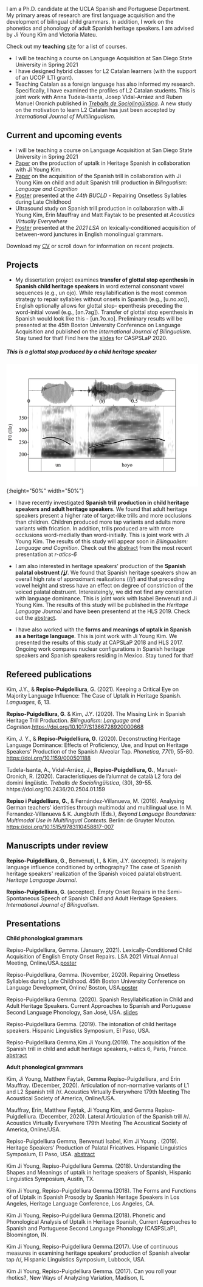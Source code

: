 



I am a Ph.D. candidate at the UCLA Spanish and Portuguese Department. My primary areas of research are first language acquisition and the development of bilingual child grammars. In addition, I work on the phonetics and phonology of adult Spanish heritage speakers. I am advised by Ji Young Kim and Victoria Mateu. 

Check out my **teaching** [site](./teaching.md) for a list of courses. 
- I will be teaching a course on Language Acquisition at San Diego State University in Spring 2021
- I have designed hybrid classes for L2 Catalan learners (with the support of an UCOP ILTI grant). 
- Teaching Catalan as a foreign language has also informed my research. Specifically, I have examined the profiles of L2 Catalan students. This is joint work with Anna Tudela-Isanta, Josep Vidal-Arráez and Ruben Manuel Oronich published in [*Treballs de Sociolingüística*](https://www.raco.cat/index.php/TSC/article/view/374466). A new study on the motivation to learn L2 Catalan has just been accepted by *International Journal of Multilingualism*.

## Current and upcoming events
- I will be teaching a course on Language Acquisition at San Diego State University in Spring 2021
- [Paper](https://www.mdpi.com/2226-471X/6/1/13) on the production of uptalk in Heritage Spanish in collaboration with Ji Young Kim.
- [Paper](https://www.cambridge.org/core/journals/bilingualism-language-and-cognition/article/missing-link-in-spanish-heritage-trill-production/2EEF354237A02A623B914F1AA11CD595) on the acquisition of the Spanish trill in collaboration with Ji Young Kim on child and adult Spanish trill production in *Bilingualism: Language and Cognition*
- [Poster](https://github.com/gemmarepiso/gemmarepiso.github.io/blob/master/assets/images/Submission-160_poster.pdf?raw=true) presented at the *44th BUCLD* - Repairing Onsetless Syllables during Late Childhood 
- Ultrasound study on Spanish trill production in collaboration with Ji Young Kim, Erin Mauffray and Matt Faytak to be presented at *Acoustics Virtually Everywhere*
- [Poster](https://github.com/gemmarepiso/gemmarepiso.github.io/blob/master/assets/images/LSA_2021_poster_GRPwebsite.pdf?raw=true) presented at the *2021 LSA* on lexically-conditioned acquisition of between-word junctures in English monolingual grammars.








Download my [CV](assets/images/Repiso_CV_Feb20.pdf?raw=true) or scroll down for information on recent projects.

## Projects

- My dissertation project examines **transfer of glottal stop epenthesis in Spanish child heritage speakers** in word external consonant vowel sequences (e.g., un ojo). While resyllabification is the most common strategy to repair syllables without onsets in Spanish (e.g., \[u.no.xo\]), English optionally allows for glottal stop- epenthesis preceding the word-initial vowel (e.g., \[ən.ʔɜg\]). Transfer of glottal stop epenthesis in Spanish would look like this - \[un.ʔo.xo\].  Preliminary results will be presented at the 45th Boston University Conference on Language Acquisition and published on the *International Journal of Bilingualism*. Stay tuned for that! Find here the [slides](https://github.com/gemmarepiso/gemmarepiso.github.io/blob/master/assets/images/resyllabification%20(67).pdf?raw=true) for CASPSLaP 2020.

##### This is a glottal stop produced by a child heritage speaker

![glottalstop](/assets/images/figure3.png){:height="50%" width="50%"}

- I have recently investigated **Spanish trill production in child heritage speakers and adult heritage speakers**. We found that adult heritage speakers present a higher rate of target-like trills and more occlusions than children. Children produced more tap variants and adults more variants with frication. In addition, trills produced are with more occlusions word-medially than word-initially. This is joint work with Ji Young Kim. The results of this study will appear soon in *Bilingualism: Language and Cognition*. Check out the [abstract](https://github.com/gemmarepiso/gemmarepiso.github.io/blob/assets-1/Abstract%20R-atics.pdf?raw=true)
 from the most recent presentation at *r-atics-6*
 


 - I am also interested in heritage speakers' production of the **Spanish palatal obstruent /ʝ/**. We found that Spanish heritage speakers show an overall high rate of approximant realizations (/j/) and that preceding vowel height and stress have an effect on degree of constriction of the voiced palatal obstruent. Interesteingly, we did not find any correlation with language dominance. This is joint work with Isabel Benvenuti and Ji Young Kim. The results of this study will be published in the *Heritage Language Journal* and have been presentend at the HLS 2019. Check out the [abstract](https://github.com/gemmarepiso/gemmarepiso.github.io/blob/assets-1/Palatal_Fricatives_HLS_2019.pdf?raw=true).
 
 - I have also worked with the **forms and meanings of uptalk in Spanish as a heritage language**. This is joint work with Ji Young Kim. We presented the results of this study at CAPSLaP 2018 and HLS 2017. Ongoing work compares nuclear configurations in Spanish heritage speakers and Spanish speakers residing in Mexico. Stay tuned for that!

## Refereed publications


Kim, J.Y., & **Repiso-Puigdelliura**, G. (2021). Keeping a Critical Eye on Majority Language Influence: The Case of Uptalk in Heritage Spanish. *Languages*, 6, 13.

**Repiso-Puigdelliura, G**. & Kim, J.Y. (2020). The Missing Link in Spanish Heritage Trill Production. *Bilingualism: Language and Cognition*.https://doi.org/10.1017/S1366728920000668

Kim, J. Y., & **Repiso-Puigdelliura, G**. (2020). Deconstructing Heritage Language Dominance: Effects of Proficiency, Use, and Input on Heritage Speakers’ Production of the Spanish Alveolar Tap. *Phonetica, 77*(1), 55-80. https://doi.org/10.1159/000501188

Tudela-Isanta, A., Vidal-Arráez, J., **Repiso-Puigdelliura, G.**, Manuel-Oronich, R. (2020). Característiques de l’alumnat de català L2 fora del domini lingüístic. *Treballs de Sociolingüística*, (30), 39-55. hhtps://doi.org/10.2436/20.2504.01.159


**Repiso i Puigdelliura, G.**, & Fernández-Villanueva, M. (2016). Analysing German teachers’ identities through multimodal and multilingual use. In M. Fernandez-Villanueva & K. Jungbluth (Eds.), *Beyond Language Boundaries: Multimodal Use in Multilingual Contexts*. Berlin: de Gruyter Mouton. https://doi.org/10.1515/9783110458817-007

## Manuscripts under review

**Repiso-Puigdelliura, G**., Benvenuti, I., & Kim, J.Y. (accepted). Is majority language influence conditioned by orthography? The case of Spanish heritage speakers' realization of the Spanish voiced palatal obstruent. *Heritage Language Journal*.

**Repiso-Puigdelliura, G**. (accepted). Empty Onset Repairs in the Semi-Spontaneous Speech of Spanish Child and Adult Heritage Speakers. *International Journal of Bilingualism*.

## Presentations

 **Child phonological grammars**
 
 Repiso-Puigdelliura, Gemma. (January, 2021). Lexically-Conditioned Child Acquisition of English Empty Onset Repairs. LSA 2021 Virtual Annual Meeting, Online/USA.[poster](https://github.com/gemmarepiso/gemmarepiso.github.io/blob/master/assets/images/LSA_2021_poster_GRPwebsite.pdf?raw=true)
 
 Repiso-Puigdelliura, Gemma. (November, 2020). Repairing Onsetless Syllables during Late Childhood. 45th Boston University Conference on Language Development, Online/ Boston, USA.[poster](https://github.com/gemmarepiso/gemmarepiso.github.io/blob/master/assets/images/Submission-160_poster.pdf?raw=true)
 
 Repiso-Puigdelliura Gemma. (2020). Spanish Resyllabification in Child and Adult Heritage Speakers. Current Approaches to Spanish and Portuguese Second Language Phonology, San José, USA.
[slides](https://github.com/gemmarepiso/gemmarepiso.github.io/blob/master/assets/images/resyllabification%20(67).pdf?raw=true)

 Repiso-Puigdelliura Gemma. (2019). The intonation of child heritage speakers. Hispanic Linguistics Symposium, El Paso, USA.

Repiso-Puigdelliura Gemma,Kim Ji Young.(2019). The acquisition of the Spanish trill in child and adult heritage speakers, r-atics 6, Paris, France. [abstract](https://github.com/gemmarepiso/gemmarepiso.github.io/blob/assets-1/Abstract%20R-atics.pdf)

 **Adult phonological grammars**

 Kim, Ji Young, Matthew Faytak, Gemma Repiso-Puigdelliura, and Erin Mauffray. (December, 2020). Articulation of non-normative variants of L1 and L2 Spanish trill /r/. Acoustics Virtually Everywhere 179th Meeting The Acoustical Society of America, Online/USA. 


Mauffray, Erin, Matthew Faytak, Ji Young Kim, and Gemma Repiso-Puigdelliura. (December, 2020). Lateral Articulation of the Spanish trill /r/. Acoustics Virtually Everywhere 179th Meeting The Acoustical Society of America, Online/USA. 

 Repiso-Puigdelliura Gemma, Benvenuti Isabel, Kim Ji Young . (2019). Heritage Speakers' Production of Palatal Fricatives. Hispanic Linguistics Symposium, El Paso, USA. [abstract](https://github.com/gemmarepiso/gemmarepiso.github.io/blob/assets-1/Palatal_Fricatives_HLS_2019.pdf?raw=true)


Kim Ji Young, Repiso-Puigdelliura Gemma. (2018). Understanding the Shapes and Meanings of uptalk in heritage speakers of Spanish, Hispanic Linguistics Symposium, Austin, TX.

Kim Ji Young, Repiso-Puigdelliura  Gemma.(2018). The Forms and Functions of of Uptalk in Spanish Prosody by Spanish Heritage Speakers in Los Angeles, Heritage Language Conference, Los Angeles, CA.

Kim Ji Young, Repiso-Puigdelliura Gemma.(2018). Phonetic and Phonological Analysis of Uptalk in Heritage Spanish, Current Approaches to Spanish and Portuguese Second Language Phonology (CASPSLaP), Bloomington, IN.

Kim Ji Young, Repiso-Puigdelliura Gemma.(2017). Use of continuous measures in examining heritage speakers’ production of Spanish alveolar tap /ɾ/, Hispanic Linguistics Symposium, Lubbock, USA.

Kim Ji Young, Repiso-Puigdelliura Gemma. (2017). Can you roll your rhotics?, New Ways of Analyzing Variation, Madison, IL



